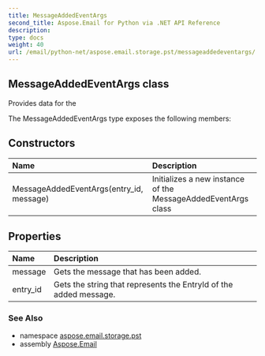 ```yaml
---
title: MessageAddedEventArgs
second_title: Aspose.Email for Python via .NET API Reference
description: 
type: docs
weight: 40
url: /email/python-net/aspose.email.storage.pst/messageaddedeventargs/
---
```


## MessageAddedEventArgs class

Provides data for the

The MessageAddedEventArgs type exposes the following members:
## Constructors
| Name | Description |
| :- | :- |
|MessageAddedEventArgs(entry_id, message)|Initializes a new instance of the MessageAddedEventArgs class|
## Properties
| Name | Description |
| :- | :- |
|message|Gets the message that has been added.|
|entry_id|Gets the string that represents the EntryId of the added message.|

### See Also

* namespace [aspose.email.storage.pst](/email/python-net/aspose.email.storage.pst/)
* assembly [Aspose.Email](/slides/python-net/)

